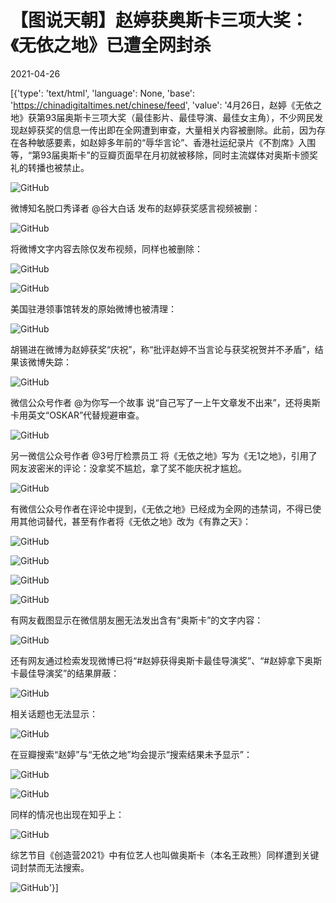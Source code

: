 # 【图说天朝】赵婷获奥斯卡三项大奖：《无依之地》已遭全网封杀

2021-04-26

[{'type': 'text/html', 'language': None, 'base': 'https://chinadigitaltimes.net/chinese/feed', 'value': '4月26日，赵婷《无依之地》获第93届奥斯卡三项大奖（最佳影片、最佳导演、最佳女主角），不少网民发现赵婷获奖的信息一传出即在全网遭到审查，大量相关内容被删除。此前，因为存在各种敏感要素，如赵婷多年前的“辱华言论”、香港社运纪录片《不割席》入围等，“第93届奥斯卡”的豆瓣页面早在月初就被移除，同时主流媒体对奥斯卡颁奖礼的转播也被禁止。

![GitHub](https://chinadigitaltimes.net/chinese/files/2021/04/image-1619423571084.png)

微博知名脱口秀译者 @谷大白话 发布的赵婷获奖感言视频被删：

![GitHub](https://chinadigitaltimes.net/chinese/files/2021/04/image-1619423701037.png)

将微博文字内容去除仅发布视频，同样也被删除：

![GitHub](https://chinadigitaltimes.net/chinese/files/2021/04/image-1619423781237.png)

![GitHub](https://chinadigitaltimes.net/chinese/files/2021/04/image-1619423860140.png)

美国驻港领事馆转发的原始微博也被清理：

![GitHub](https://chinadigitaltimes.net/chinese/files/2021/04/image-1619426561553.png)

胡锡进在微博为赵婷获奖“庆祝”，称“批评赵婷不当言论与获奖祝贺并不矛盾”，结果该微博失踪：

![GitHub](https://chinadigitaltimes.net/chinese/files/2021/04/image-1619423981229.png)

微信公众号作者 @为你写一个故事 说“自己写了一上午文章发不出来”，还将奥斯卡用英文“OSKAR”代替规避审查。

![GitHub](https://chinadigitaltimes.net/chinese/files/2021/04/image-1619424144001.png)

另一微信公众号作者 @3号厅检票员工 将《无依之地》写为《无1之地》，引用了网友波密米的评论：没拿奖不尴尬，拿了奖不能庆祝才尴尬。

![GitHub](https://chinadigitaltimes.net/chinese/files/2021/04/image-1619424255985.png)

有微信公众号作者在评论中提到，《无依之地》已经成为全网的违禁词，不得已使用其他词替代，甚至有作者将《无依之地》改为《有靠之天》：

![GitHub](https://chinadigitaltimes.net/chinese/files/2021/04/image-1619424995706.png)

![GitHub](https://chinadigitaltimes.net/chinese/files/2021/04/image-1619426671150.png)

![GitHub](https://chinadigitaltimes.net/chinese/files/2021/04/image-1619425030256.png)

![GitHub](https://chinadigitaltimes.net/chinese/files/2021/04/image-1619424862474.png)

有网友截图显示在微信朋友圈无法发出含有“奥斯卡”的文字内容：

![GitHub](https://chinadigitaltimes.net/chinese/files/2021/04/image-1619425467095.png)

还有网友通过检索发现微博已将“#赵婷获得奥斯卡最佳导演奖”、“#赵婷拿下奥斯卡最佳导演奖”的结果屏蔽：

![GitHub](https://chinadigitaltimes.net/chinese/files/2021/04/image-1619424402432.png)

相关话题也无法显示：

![GitHub](https://chinadigitaltimes.net/chinese/files/2021/04/image-1619424926605.png)

在豆瓣搜索“赵婷”与“无依之地”均会提示“搜索结果未予显示”：

![GitHub](https://chinadigitaltimes.net/chinese/files/2021/04/image-1619424650819.png)

![GitHub](https://chinadigitaltimes.net/chinese/files/2021/04/image-1619424665844.png)

同样的情况也出现在知乎上：

![GitHub](https://chinadigitaltimes.net/chinese/files/2021/04/image-1619424710955.png)

综艺节目《创造营2021》中有位艺人也叫做奥斯卡（本名王政熊）同样遭到关键词封禁而无法搜索。

![GitHub](https://chinadigitaltimes.net/chinese/files/2021/04/image-1619437743422.png)'}]